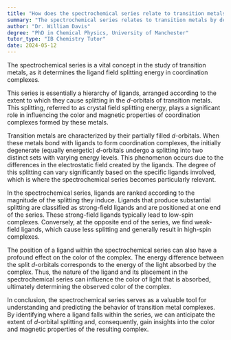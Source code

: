 ```yaml
---
title: "How does the spectrochemical series relate to transition metals?"
summary: "The spectrochemical series relates to transition metals by determining their ligand field splitting energy in coordination complexes."
author: "Dr. William Davis"
degree: "PhD in Chemical Physics, University of Manchester"
tutor_type: "IB Chemistry Tutor"
date: 2024-05-12
---
```


The spectrochemical series is a vital concept in the study of transition metals, as it determines the ligand field splitting energy in coordination complexes.

This series is essentially a hierarchy of ligands, arranged according to the extent to which they cause splitting in the $d$-orbitals of transition metals. This splitting, referred to as crystal field splitting energy, plays a significant role in influencing the color and magnetic properties of coordination complexes formed by these metals.

Transition metals are characterized by their partially filled $d$-orbitals. When these metals bond with ligands to form coordination complexes, the initially degenerate (equally energetic) $d$-orbitals undergo a splitting into two distinct sets with varying energy levels. This phenomenon occurs due to the differences in the electrostatic field created by the ligands. The degree of this splitting can vary significantly based on the specific ligands involved, which is where the spectrochemical series becomes particularly relevant.

In the spectrochemical series, ligands are ranked according to the magnitude of the splitting they induce. Ligands that produce substantial splitting are classified as strong-field ligands and are positioned at one end of the series. These strong-field ligands typically lead to low-spin complexes. Conversely, at the opposite end of the series, we find weak-field ligands, which cause less splitting and generally result in high-spin complexes.

The position of a ligand within the spectrochemical series can also have a profound effect on the color of the complex. The energy difference between the split $d$-orbitals corresponds to the energy of the light absorbed by the complex. Thus, the nature of the ligand and its placement in the spectrochemical series can influence the color of light that is absorbed, ultimately determining the observed color of the complex.

In conclusion, the spectrochemical series serves as a valuable tool for understanding and predicting the behavior of transition metal complexes. By identifying where a ligand falls within the series, we can anticipate the extent of $d$-orbital splitting and, consequently, gain insights into the color and magnetic properties of the resulting complex.
    
